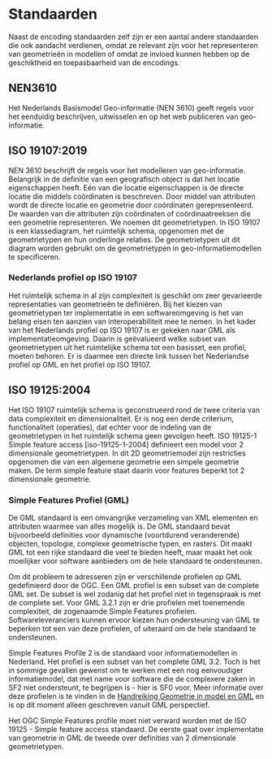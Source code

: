# Standaarden

Naast de encoding standaarden zelf zijn er een aantal andere standaarden die ook aandacht verdienen, omdat ze relevant zijn voor het representeren van geometrieën in modellen of omdat ze invloed kunnen hebben op de geschiktheid en toepasbaarheid van de encodings.

## NEN3610

Het Nederlands Basismodel Geo-informatie (NEN 3610) geeft regels voor het eenduidig beschrijven, uitwisselen en op het web publiceren van geo-informatie. 

## ISO 19107:2019

NEN 3610 beschrijft de regels voor het modelleren van geo-informatie. Belangrijk in de definitie van een geografisch object is dat het locatie eigenschappen heeft. Eén van die locatie eigenschappen is de directe locatie die middels coördinaten is beschreven. Door middel van attributen wordt de directe locatie en geometrie door coördinaten gerepresenteerd. De waarden van die attributen zijn coördinaten of coördinaatreeksen die een geometrie representeren. We noemen dit geometrietypen. In ISO 19107 is een klassediagram, het ruimtelijk schema, opgenomen met de geometrietypen en hun onderlinge relaties. De geometrietypen uit dit diagram worden gebruikt om de geometrietypen in geo-informatiemodellen te specificeren. 

### Nederlands profiel op ISO 19107 

Het ruimtelijk schema in al zijn complexiteit is geschikt om zeer gevarieerde representaties van geometrieën te definiëren. Bij het kiezen van geometrietypen ter implementatie in een softwareomgeving is het van belang eisen ten aanzien van interoperabiliteit mee te nemen. In het kader van het Nederlands profiel op ISO 19107 is er gekeken naar GML als implementatieomgeving. Daarin is geëvalueerd welke subset van geometrietypen uit het ruimtelijke schema tot een basisset, een profiel, moeten behoren. Er is daarmee een directe link tussen het Nederlandse profiel op GML en het profiel op ISO 19107.

## ISO 19125:2004 

Het ISO 19107 ruimtelijk schema is geconstrueerd rond de twee criteria van data complexiteit en dimensionaliteit. Er is nog een derde criterium, functionaliteit (operaties), dat echter voor de indeling van de geometrietypen in het ruimtelijk schema geen gevolgen heeft. ISO 19125-1 Simple feature access [iso-19125-1-2004] definieert een model voor 2 dimensionale geometrietypen. In dit 2D geometriemodel zijn restricties opgenomen die van een algemene geometrie een simpele geometrie maken. De term simple feature staat daarin voor features beperkt tot 2 dimensionale geometrie.

### Simple Features Profiel (GML)

De GML standaard is een omvangrijke verzameling van XML elementen en attributen waarmee van alles mogelijk is. De GML standaard bevat bijvoorbeeld definities voor dynamische (voortdurend veranderende) objecten, topologie, complexe geometrische typen, en rasters. Dit maakt GML tot een rijke standaard die veel te bieden heeft, maar maakt het ook moeilijker voor software aanbieders om de hele standaard te ondersteunen.

Om dit probleem te adresseren zijn er verschillende profielen op GML gedefinieerd door de OGC. Een GML profiel is een subset van de complete GML set. De subset is wel zodanig dat het profiel niet in tegenspraak is met de complete set. Voor GML 3.2.1 zijn er drie profielen met toenemende complexiteit, de zogenaamde Simple Features profielen. Softwareleveranciers kunnen ervoor kiezen hun ondersteuning van GML te beperken tot een van deze profielen, of uiteraard om de hele standaard te ondersteunen.

Simple Features Profile 2 is de standaard voor informatiemodellen in Nederland. Het profiel is een subset van het complete GML 3.2. Toch is het in sommige gevallen gewenst om te werken met een nog eenvoudiger informatiemodel, dat met name voor software die de complexere zaken in SF2 niet ondersteunt, te begrijpen is -  hier is SF0 voor. Meer informatie over deze profielen is te vinden in de [Handreiking Geometrie in model en GML](https://www.geonovum.nl/uploads/documents/Geometrieinmodelengml_1.0.pdf) en is op dit moment alleen geschreven vanuit GML perspectief.

Het OGC Simple Features profile moet niet verward worden met de ISO 19125 - Simple feature access standaard. De eerste gaat over implementatie van geometrie in GML de tweede over definities van 2 dimensionale geometrietypen.